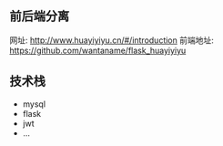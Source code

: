 ## 前后端分离
网址: <a href="http://www.huayiyiyu.cn/#/introduction">http://www.huayiyiyu.cn/#/introduction</a>
前端地址: <a href="https://github.com/wantaname/flask_huayiyiyu">https://github.com/wantaname/flask_huayiyiyu</a>

## 技术栈
+ mysql
+ flask
+ jwt
+ ...

